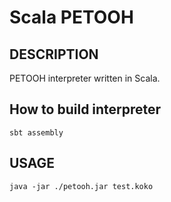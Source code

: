 Scala PETOOH
=========

DESCRIPTION
---------

PETOOH interpreter written in Scala.

How to build interpreter
------

`sbt assembly`

USAGE
------

`java -jar ./petooh.jar test.koko`
